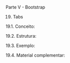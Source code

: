 Parte V - Bootstrap

19. Tabs

19.1. Conceito:

19.2. Estrutura:

19.3. Exemplo:

19.4. Material complementar:
